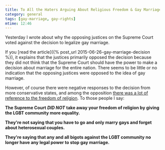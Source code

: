 ```yaml
---
title: To All the Haters Arguing About Religious Freedom & Gay Marriage
category: general
tags: [gay-marriage, gay-rights]
mtime: 12:46
---
```


Yesterday I wrote about why the opposing justices on the Supreme Court voted against the decision to legalize gay marriage.

If you [read the article]({% post_url 2015-06-26-gay-marriage-decision %}), it explains that the justices 
primarily opposed the decision because they did not think that the Supreme Court should have the power
 to make a decision about marriage for the entire nation. There seems to be
 little or no indication that the opposing justices were opposed to the idea of
 gay marriage.

However, of course there were negative responses to the decision from more
conservative states, and among the opposition
[there was a lot of reference to the freedom of religion](http://www.buzzfeed.com/chrisgeidner/supreme-court-rules-for-nationwide-marriage-equality). To those people I say:

**The Supreme Court** ***DID NOT*** **take away your freedom of religion by
giving the LGBT community more equality.**

**They're not saying that you have to go and only marry gays and forget about
heterosexual couples.**

**They're saying that any and all bigots against the LGBT community no longer
have any legal power to stop gay marriage.**
